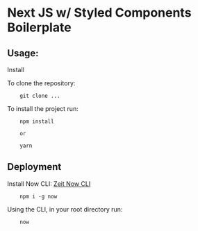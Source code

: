 # Next JS w/ Styled Components Boilerplate

## Usage:

Install

To clone the repository:

```
    git clone ...
```

To install the project run:

```
    npm install

    or

    yarn
```

## Deployment

Install Now CLI: [Zeit Now CLI](https://zeit.co/download)

```
    npm i -g now
```

Using the CLI, in your root directory run:

```
    now
```
